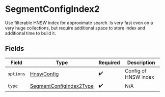 # SegmentConfigIndex2

Use filterable HNSW index for approximate search. Is very fast even on a very huge collections, but require additional space to store index and additional time to build it.


## Fields

| Field                                                                     | Type                                                                      | Required                                                                  | Description                                                               |
| ------------------------------------------------------------------------- | ------------------------------------------------------------------------- | ------------------------------------------------------------------------- | ------------------------------------------------------------------------- |
| `options`                                                                 | [HnswConfig](../../models/shared/hnswconfig.md)                           | :heavy_check_mark:                                                        | Config of HNSW index                                                      |
| `type`                                                                    | [SegmentConfigIndex2Type](../../models/shared/segmentconfigindex2type.md) | :heavy_check_mark:                                                        | N/A                                                                       |
